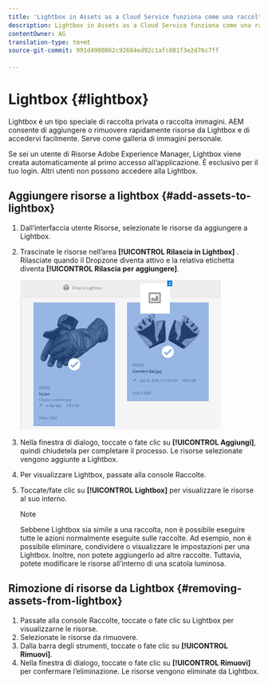 ```yaml
---
title: 'Lightbox in Assets as a Cloud Service funziona come una raccolta privata o una raccolta di immagini. '
description: Lightbox in Assets as a Cloud Service funziona come una raccolta privata o una raccolta di immagini.
contentOwner: AG
translation-type: tm+mt
source-git-commit: 991d4900862c92684ed92c1afc081f3e2d76c7ff

---
```



# Lightbox {#lightbox}

Lightbox è un tipo speciale di raccolta privata o raccolta immagini. AEM consente di aggiungere o rimuovere rapidamente risorse da Lightbox e di accedervi facilmente. Serve come galleria di immagini personale.

Se sei un utente di Risorse Adobe Experience Manager, Lightbox viene creata automaticamente al primo accesso all’applicazione. È esclusivo per il tuo login. Altri utenti non possono accedere alla Lightbox.

## Aggiungere risorse a lightbox {#add-assets-to-lightbox}

1. Dall’interfaccia utente Risorse, selezionate le risorse da aggiungere a Lightbox.
1. Trascinate le risorse nell’area **[!UICONTROL Rilascia in Lightbox]** . Rilasciate quando il Dropzone diventa attivo e la relativa etichetta diventa **[!UICONTROL Rilascia per aggiungere]**.

   ![add_to_lightbox](assets/add_to_lightbox.png)

1. Nella finestra di dialogo, toccate o fate clic su **[!UICONTROL Aggiungi]**, quindi chiudetela per completare il processo. Le risorse selezionate vengono aggiunte a Lightbox.
1. Per visualizzare Lightbox, passate alla console Raccolte.
1. Toccate/fate clic su **[!UICONTROL Lightbox]** per visualizzare le risorse al suo interno.

   >[!NOTE]
   >
   >Sebbene Lightbox sia simile a una raccolta, non è possibile eseguire tutte le azioni normalmente eseguite sulle raccolte. Ad esempio, non è possibile eliminare, condividere o visualizzare le impostazioni per una Lightbox. Inoltre, non potete aggiungerlo ad altre raccolte. Tuttavia, potete modificare le risorse all’interno di una scatola luminosa.

## Rimozione di risorse da Lightbox {#removing-assets-from-lightbox}

1. Passate alla console Raccolte, toccate o fate clic su Lightbox per visualizzarne le risorse.
1. Selezionate le risorse da rimuovere.
1. Dalla barra degli strumenti, toccate o fate clic su **[!UICONTROL Rimuovi]**.
1. Nella finestra di dialogo, toccate o fate clic su **[!UICONTROL Rimuovi]** per confermare l’eliminazione. Le risorse vengono eliminate da Lightbox.
